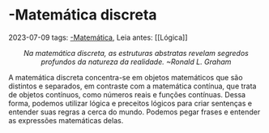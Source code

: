 # -Matemática discreta
2023-07-09
tags: [-Matemática](../-Matemática.md), Leia antes: [[Lógica]]

<p style="display:flex; justify-content: center; text-align: center" > <i> Na matemática discreta, as estruturas abstratas revelam segredos profundos da natureza da realidade. ~Ronald L. Graham</i></p>

A matemática discreta concentra-se em objetos matemáticos que são distintos e separados, em contraste com a matemática contínua, que trata de objetos contínuos, como números reais e funções contínuas. Dessa forma, podemos utilizar lógica e preceitos lógicos para criar sentenças e entender suas regras a cerca do mundo. Podemos pegar frases e entender as expressões matemáticas delas.
